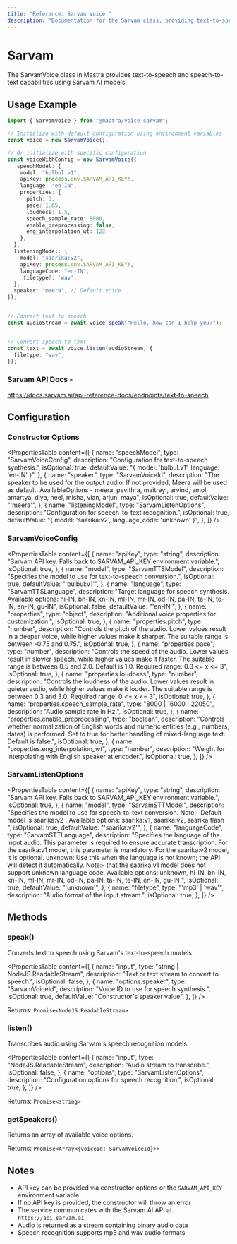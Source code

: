 ```yaml
---
title: "Reference: Sarvam Voice "
description: "Documentation for the Sarvam class, providing text-to-speech and speech-to-text capabilities."
---
```


# Sarvam

The SarvamVoice class in Mastra provides text-to-speech and speech-to-text capabilities using Sarvam AI models.

## Usage Example

```typescript
import { SarvamVoice } from "@mastra/voice-sarvam";

// Initialize with default configuration using environment variables
const voice = new SarvamVoice();

// Or initialize with specific configuration
const voiceWithConfig = new SarvamVoice({
   speechModel: {
    model: "bulbul:v1",
    apiKey: process.env.SARVAM_API_KEY!,
    language: "en-IN",
    properties: {
      pitch: 0,
      pace: 1.65,
      loudness: 1.5,
      speech_sample_rate: 8000,
      enable_preprocessing: false,
      eng_interpolation_wt: 123,
    },
  },
  listeningModel: {
    model: "saarika:v2",
    apiKey: process.env.SARVAM_API_KEY!,
    languageCode: "en-IN",
     filetype?: 'wav';
  },
  speaker: "meera", // Default voice
});


// Convert text to speech
const audioStream = await voice.speak("Hello, how can I help you?");


// Convert speech to text
const text = await voice.listen(audioStream, {
  filetype: "wav",
});
```

### Sarvam API Docs -

https://docs.sarvam.ai/api-reference-docs/endpoints/text-to-speech

## Configuration

### Constructor Options

<PropertiesTable
  content={[
    {
      name: "speechModel",
      type: "SarvamVoiceConfig",
      description: "Configuration for text-to-speech synthesis.",
      isOptional: true,
      defaultValue: "{ model: 'bulbul:v1', language: 'en-IN' }",
    },
    {
      name: "speaker",
      type: "SarvamVoiceId",
      description:
        "The speaker to be used for the output audio. If not provided, Meera will be used as default. AvailableOptions - meera, pavithra, maitreyi, arvind, amol, amartya, diya, neel, misha, vian, arjun, maya",
      isOptional: true,
      defaultValue: "'meera'",
    },
    {
      name: "listeningModel",
      type: "SarvamListenOptions",
      description: "Configuration for speech-to-text recognition.",
      isOptional: true,
      defaultValue: "{ model: 'saarika:v2', language_code: 'unknown' }",
    },
  ]}
/>

### SarvamVoiceConfig

<PropertiesTable
  content={[
    {
      name: "apiKey",
      type: "string",
      description:
        "Sarvam API key. Falls back to SARVAM_API_KEY environment variable.",
      isOptional: true,
    },
    {
      name: "model",
      type: "SarvamTTSModel",
      description: "Specifies the model to use for text-to-speech conversion.",
      isOptional: true,
      defaultValue: "'bulbul:v1'",
    },
    {
      name: "language",
      type: "SarvamTTSLanguage",
      description:
        "Target language for speech synthesis. Available options: hi-IN, bn-IN, kn-IN, ml-IN, mr-IN, od-IN, pa-IN, ta-IN, te-IN, en-IN, gu-IN",
      isOptional: false,
      defaultValue: "'en-IN'",
    },
    {
      name: "properties",
      type: "object",
      description: "Additional voice properties for customization.",
      isOptional: true,
    },
    {
      name: "properties.pitch",
      type: "number",
      description:
        "Controls the pitch of the audio. Lower values result in a deeper voice, while higher values make it sharper. The suitable range is between -0.75 and 0.75.",
      isOptional: true,
    },
    {
      name: "properties.pace",
      type: "number",
      description:
        "Controls the speed of the audio. Lower values result in slower speech, while higher values make it faster. The suitable range is between 0.5 and 2.0. Default is 1.0. Required range: 0.3 <= x <= 3",
      isOptional: true,
    },
    {
      name: "properties.loudness",
      type: "number",
      description:
        "Controls the loudness of the audio. Lower values result in quieter audio, while higher values make it louder. The suitable range is between 0.3 and 3.0. Required range: 0 <= x <= 3",
      isOptional: true,
    },
    {
      name: "properties.speech_sample_rate",
      type: "8000 | 16000 | 22050",
      description: "Audio sample rate in Hz.",
      isOptional: true,
    },
    {
      name: "properties.enable_preprocessing",
      type: "boolean",
      description:
        "Controls whether normalization of English words and numeric entities (e.g., numbers, dates) is performed. Set to true for better handling of mixed-language text. Default is false.",
      isOptional: true,
    },
    {
      name: "properties.eng_interpolation_wt",
      type: "number",
      description: "Weight for interpolating with English speaker at encoder.",
      isOptional: true,
    },
  ]}
/>

### SarvamListenOptions

<PropertiesTable
  content={[
    {
      name: "apiKey",
      type: "string",
      description:
        "Sarvam API key. Falls back to SARVAM_API_KEY environment variable.",
      isOptional: true,
    },
    {
      name: "model",
      type: "SarvamSTTModel",
      description:
        "Specifies the model to use for speech-to-text conversion. Note:- Default model is saarika:v2 . Available options: saarika:v1, saarika:v2, saarika:flash ",
      isOptional: true,
      defaultValue: "'saarika:v2'",
    },
    {
      name: "languageCode",
      type: "SarvamSTTLanguage",
      description:
        "Specifies the language of the input audio. This parameter is required to ensure accurate transcription. For the saarika:v1 model, this parameter is mandatory. For the saarika:v2 model, it is optional. unknown: Use this when the language is not known; the API will detect it automatically. Note:- that the saarika:v1 model does not support unknown language code. Available options: unknown, hi-IN, bn-IN, kn-IN, ml-IN, mr-IN, od-IN, pa-IN, ta-IN, te-IN, en-IN, gu-IN ",
      isOptional: true,
      defaultValue: "'unknown'",
    },
    {
      name: "filetype",
      type: "'mp3' | 'wav'",
      description: "Audio format of the input stream.",
      isOptional: true,
    },
  ]}
/>

## Methods

### speak()

Converts text to speech using Sarvam's text-to-speech models.

<PropertiesTable
  content={[
    {
      name: "input",
      type: "string | NodeJS.ReadableStream",
      description: "Text or text stream to convert to speech.",
      isOptional: false,
    },
    {
      name: "options.speaker",
      type: "SarvamVoiceId",
      description: "Voice ID to use for speech synthesis.",
      isOptional: true,
      defaultValue: "Constructor's speaker value",
    },
  ]}
/>

Returns: `Promise<NodeJS.ReadableStream>`

### listen()

Transcribes audio using Sarvam's speech recognition models.

<PropertiesTable
  content={[
    {
      name: "input",
      type: "NodeJS.ReadableStream",
      description: "Audio stream to transcribe.",
      isOptional: false,
    },
    {
      name: "options",
      type: "SarvamListenOptions",
      description: "Configuration options for speech recognition.",
      isOptional: true,
    },
  ]}
/>

Returns: `Promise<string>`

### getSpeakers()

Returns an array of available voice options.

Returns: `Promise<Array<{voiceId: SarvamVoiceId}>>`

## Notes

- API key can be provided via constructor options or the `SARVAM_API_KEY` environment variable
- If no API key is provided, the constructor will throw an error
- The service communicates with the Sarvam AI API at `https://api.sarvam.ai`
- Audio is returned as a stream containing binary audio data
- Speech recognition supports mp3 and wav audio formats
